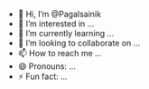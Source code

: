- 👋 Hi, I’m @Pagalsainik
- 👀 I’m interested in ...
- 🌱 I’m currently learning ...
- 💞️ I’m looking to collaborate on ...
- 📫 How to reach me ...
- 😄 Pronouns: ...
- ⚡ Fun fact: ...

<!---
Pagalsainik/Pagalsainik is a ✨ special ✨ repository because its `README.md` (this file) appears on your GitHub profile.
You can click the Preview link to take a look at your changes.
--->
